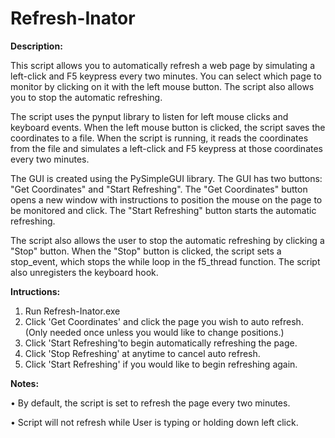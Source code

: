 # Refresh-Inator

**Description:**

This script allows you to automatically refresh a web page by simulating a left-click and F5 keypress every two minutes. You can select which page to monitor by clicking on it with the left mouse button. The script also allows you to stop the automatic refreshing.

The script uses the pynput library to listen for left mouse clicks and keyboard events. When the left mouse button is clicked, the script saves the coordinates to a file. When the script is running, it reads the coordinates from the file and simulates a left-click and F5 keypress at those coordinates every two minutes.

The GUI is created using the PySimpleGUI library. The GUI has two buttons: "Get Coordinates" and "Start Refreshing". The "Get Coordinates" button opens a new window with instructions to position the mouse on the page to be monitored and click. The "Start Refreshing" button starts the automatic refreshing.

The script also allows the user to stop the automatic refreshing by clicking a "Stop" button. When the "Stop" button is clicked, the script sets a stop_event, which stops the while loop in the f5_thread function. The script also unregisters the keyboard hook.

**Intructions:**
1. Run Refresh-Inator.exe
2. Click 'Get Coordinates' and click the page you wish to auto refresh. (Only needed once unless you would like to change positions.)
3. Click 'Start Refreshing'to begin automatically refreshing the page.
4. Click 'Stop Refreshing' at anytime to cancel auto refresh.
5. Click 'Start Refreshing' if you would like to begin refreshing again.

**Notes:**

• By default, the script is set to refresh the page every two minutes.

• Script will not refresh while User is typing or holding down left click.
